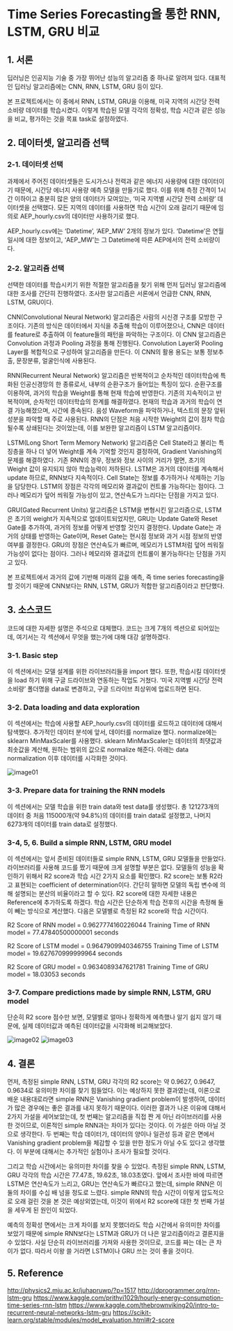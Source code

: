 # Time Series Forecasting을 통한 RNN, LSTM, GRU 비교

## 1. 서론
딥러닝은 인공지능 기술 중 가장 뛰어난 성능의 알고리즘 중 하나로 알려져 있다. 대표적인 딥러닝 알고리즘에는 CNN, RNN, LSTM, GRU 등이 있다. 

본 프로젝트에서는 이 중에서 RNN, LSTM, GRU을 이용해, 미국 지역의 시간당 전력 소비량 데이터를 학습시켰다. 이렇게 학습된 모델 각각의 정확성, 학습 시간과 같은 성능을 비교, 평가하는 것을 목표 task로 설정하였다.


## 2. 데이터셋, 알고리즘 선택
### 2-1. 데이터셋 선택
과제에서 주어진 데이터셋들은 도시가스나 전력과 같은 에너지 사용량에 대한 데이터이기 때문에, 시간당 에너지 사용량 예측 모델을 만들기로 했다. 이를 위해 측정 간격이 1시간 이하이고 충분히 많은 양의 데이터가 모여있는, ‘미국 지역별 시간당 전력 소비량’ 데이터셋을 선택했다. 모든 지역의 데이터를 사용하면 학습 시간이 오래 걸리기 때문에 임의로 AEP_hourly.csv의 데이터만 사용하기로 했다.

AEP_hourly.csv에는 ‘Datetime’, ‘AEP_MW’ 2개의 정보가 있다. ‘Datetime’은 연월일시에 대한 정보이고, ‘AEP_MW’는 그 Datetime에 따른 AEP에서의 전력 소비량이다.

### 2-2. 알고리즘 선택
선택한 데이터를 학습시키기 위한 적절한 알고리즘을 찾기 위해 먼저 딥러닝 알고리즘에 대한 조사를 간단히 진행하였다. 조사한 알고리즘은 서론에서 언급한 CNN, RNN, LSTM, GRU이다.

CNN(Convolutional Neural Network) 알고리즘은 사람의 시신경 구조를 모방한 구조이다. 기존의 방식은 데이터에서 지식을 추출해 학습이 이루어졌으나, CNN은 데이터를 feature로 추출하여 이 feature들의 패턴을 파악하는 구조이다. 이 CNN 알고리즘은 Convolution 과정과 Pooling 과정을 통해 진행된다. Convolution Layer와 Pooling Layer를 복합적으로 구성하여 알고리즘을 만든다. 이 CNN의 활용 용도는 보통 정보추출, 문장분류, 얼굴인식에 사용된다.

RNN(Recurrent Neural Network) 알고리즘은 반복적이고 순차적인 데이터학습에 특화된 인공신경망의 한 종류로서, 내부의 순환구조가 들어있는 특징이 있다. 순환구조를 이용하여, 과거의 학습을 Weight를 통해 현재 학습에 반영한다. 기존의 지속적이고 반복적이며, 순차적인 데이터학습의 한계를 해결하였다. 현재의 학습과 과거의 학습이 연결 가능해졌으며, 시간에 종속된다. 음성 Waveform을 파악하거나, 텍스트의 문장 앞뒤 성분을 파악할 때 주로 사용된다. RNN의 단점은 처음 시작한 Weight의 값이 점차 학습될수록 상쇄된다는 것이었는데, 이를 보완한 알고리즘이 LSTM 알고리즘이다.

LSTM(Long Short Term Memory Network) 알고리즘은 Cell State라고 불리는 특징층을 하나 더 넣어 Weight를 계속 기억할 것인지 결정하여, Gradient Vanishing의 문제를 해결하였다. 기존 RNN의 경우, 정보와 정보 사이의 거리가 멀면, 초기의 Weight 값이 유지되지 않아 학습능력이 저하된다. LSTM은 과거의 데이터를 계속해서 update 하므로, RNN보다 지속적이다. Cell State는 정보를 추가하거나 삭제하는 기능을 담당한다. LSTM의 장점은 각각의 메모리와 결과값이 컨트롤 가능하다는 점이다. 그러나 메모리가 덮어 씌워질 가능성이 있고, 연산속도가 느리다는 단점을 가지고 있다.

GRU(Gated Recurrent Units) 알고리즘은 LSTM을 변형시킨 알고리즘으로, LSTM은 초기의 weight가 지속적으로 업데이트되었지만, GRU는 Update Gate와 Reset Gate를 추가하여, 과거의 정보를 어떻게 반영할 것인지 결정한다. Update Gate는 과거의 상태를 반영하는 Gate이며, Reset Gate는 현시점 정보와 과거 시점 정보의 반영 여부를 결정한다. GRU의 장점은 연산속도가 빠르며, 메모리가 LSTM처럼 덮어 씌워질 가능성이 없다는 점이다. 그러나 메모리와 결과값의 컨트롤이 불가능하다는 단점을 가지고 있다.

본 프로젝트에서 과거의 값에 기반해 미래의 값을 예측, 즉 time series forecasting을 할 것이기 때문에 CNN보다는 RNN, LSTM, GRU가 적합한 알고리즘이라고 판단했다.


## 3. 소스코드
코드에 대한 자세한 설명은 주석으로 대체했다. 코드는 크게 7개의 섹션으로 되어있는데, 여기서는 각 섹션에서 무엇을 했는가에 대해 대강 설명하겠다.

### 3-1. Basic step
이 섹션에서는 모델 설계를 위한 라이브러리들을 import 했다. 또한, 학습시킬 데이터셋을 load 하기 위해 구글 드라이브와 연동하는 작업도 거쳤다. ‘미국 지역별 시간당 전력 소비량’ 폴더명을 data로 변경하고, 구글 드라이브 최상위에 업로드하면 된다.

### 3-2. Data loading and data exploration
이 섹션에서는 학습에 사용할 AEP_hourly.csv의 데이터를 로드하고 데이터에 대해서 탐색했다. 추가적인 데이터 분석에 앞서, 데이터를 normalize 했다. normalize에는 sklearn MinMaxScaler를 사용했다. sklearn MinMaxScaler는 데이터의 최댓값과 최솟값을 계산해, 원하는 범위의 값으로 normalize 해준다. 아래는 data normalization 이후 데이터를 시각화한 것이다.

![image01](https://user-images.githubusercontent.com/69573261/91483299-774cdb80-e8e2-11ea-84bf-3eaa4c8e25f4.png)

### 3-3. Prepare data for training the RNN models
이 섹션에서는 모델 학습을 위한 train data와 test data를 생성했다. 총 121273개의 데이터 중 처음 115000개(약 94.8%)의 데이터를 train data로 설정했고, 나머지 6273개의 데이터를 train data로 설정했다.

### 3-4, 5, 6. Build a simple RNN, LSTM, GRU model
이 섹션에서는 앞서 준비된 데이터들로 simple RNN, LSTM, GRU 모델들을 만들었다. 라이브러리를 사용해 코드를 짰기 때문에 크게 설명할 부분은 없다.
모델들의 성능을 확인하기 위해서 R2 score과 학습 시간 2가지 요소를 확인했다. R2 score는 보통 R2라고 표현되는 coefficient of determination이다. 간단히 말하면 모델의 독립 변수에 의해 설명되는 분산의 비율이라고 할 수 있다. R2 score에 대한 자세한 내용은 Reference에 추가하도록 하겠다. 학습 시간은 단순하게 학습 전후의 시간을 측정해 둘이 빼는 방식으로 계산했다.
다음은 모델별로 측정된 R2 score와 학습 시간이다.

R2 Score of RNN model = 0.9627774160226044
Training Time of RNN model = 77.47840500000001 seconds

R2 Score of LSTM model = 0.9647909940346755
Training Time of LSTM model = 19.627670999999964 seconds

R2 Score of GRU model = 0.9634089347621781
Training Time of GRU model = 18.03053 seconds

### 3-7. Compare predictions made by simple RNN, LSTM, GRU model
단순히 R2 score 점수만 보면, 모델별로 얼마나 정확하게 예측했나 알기 쉽지 않기 때문에, 실제 데이터값과 예측된 데이터값을 시각화해 비교해보았다.

![image02](https://user-images.githubusercontent.com/69573261/91483301-787e0880-e8e2-11ea-9464-cbfef0fc1074.png)
![image03](https://user-images.githubusercontent.com/69573261/91483302-787e0880-e8e2-11ea-9a2d-215971811771.png)


## 4. 결론
먼저, 측정된 simple RNN, LSTM, GRU 각각의 R2 score는 약 0.9627, 0.9647, 0.9634로 유의미한 차이를 찾기 힘들었다. 이는 예상하지 못한 결과였는데, 이론으로 배운 내용대로라면 simple RNN은 Vanishing gradient problem이 발생하여, 데이터가 많은 경우에는 좋은 결과를 내지 못하기 때문이다.
이러한 결과가 나온 이유에 대해서 2가지 가설을 세어보았는데, 첫 번째는 알고리즘을 직접 짠 게 아닌 라이브러리를 사용한 것이므로, 이론적인 simple RNN과는 차이가 있다는 것이다. 이 가설은 아마 아닐 것으로 생각한다. 두 번째는 학습 데이터가, 데이터의 양이나 일관성 등과 같은 면에서 Vanishing gradient problem을 체감할 수 있을 만한 정도가 아닐 수도 있다고 생각했다. 이 부분에 대해서는 추가적인 실험이나 조사가 필요할 것이다.

그리고 학습 시간에서는 유의미한 차이를 찾을 수 있었다. 측정된 simple RNN, LSTM, GRU 각각의 학습 시간은 77.47초, 19.62초, 18.03초였다. 앞에서 조사한 바에 따르면 LSTM은 연산속도가 느리고, GRU는 연산속도가 빠르다고 했는데, simple RNN은 이 둘의 차이를 수십 배 넘을 정도로 느렸다. simple RNN의 학습 시간이 이렇게 압도적으로 오래 걸린 것을 본 것은 예상외였는데, 이것이 위에서 R2 score에 대한 첫 번째 가설을 세우게 된 원인이 되었다.

예측의 정확성 면에서는 크게 차이를 보지 못했더라도 학습 시간에서 유의미한 차이를 보았기 때문에 simple RNN보다는 LSTM과 GRU가 더 나은 알고리즘이라고 결론지을 수 있었다. 사실 단순히 라이브러리를 가져와 사용한 것이므로, 코드를 짜는 데는 큰 차이가 없다. 따라서 이왕 쓸 거라면 LSTM이나 GRU 쓰는 것이 좋을 것이다.


## 5. Reference
http://physics2.mju.ac.kr/juhapruwp/?p=1517
http://dprogrammer.org/rnn-lstm-gru
https://www.kaggle.com/prithvi1029/hourly-energy-consumption-time-series-rnn-lstm
https://www.kaggle.com/thebrownviking20/intro-to-recurrent-neural-networks-lstm-gru
https://scikit-learn.org/stable/modules/model_evaluation.html#r2-score
